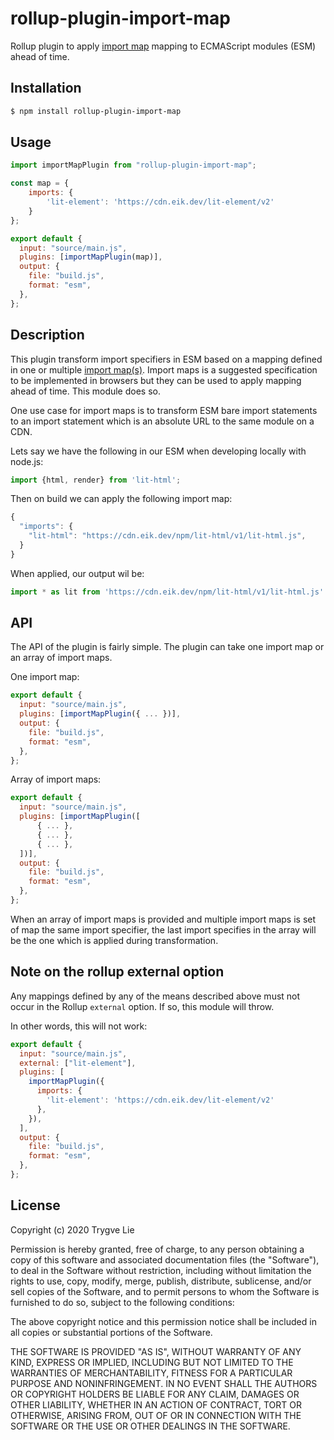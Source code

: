 # rollup-plugin-import-map

Rollup plugin to apply [import map](https://github.com/WICG/import-maps#multiple-import-map-support) mapping to ECMAScript modules (ESM) ahead of time.

## Installation

```bash
$ npm install rollup-plugin-import-map
```

## Usage

```js
import importMapPlugin from "rollup-plugin-import-map";

const map = {
    imports: {
        'lit-element': 'https://cdn.eik.dev/lit-element/v2'
    }
};

export default {
  input: "source/main.js",
  plugins: [importMapPlugin(map)],
  output: {
    file: "build.js",
    format: "esm",
  },
};
```

## Description

This plugin transform import specifiers in ESM based on a mapping defined in one or multiple [import map(s)](https://github.com/WICG/import-maps#multiple-import-map-support). Import maps is a suggested specification to be implemented in browsers but they can be used to apply mapping ahead of time. This module does so.

One use case for import maps is to transform ESM bare import statements to an import statement which is an absolute URL to the same module on a CDN.

Lets say we have the following in our ESM when developing locally with node.js:

```js
import {html, render} from 'lit-html';
```

Then on build we can apply the following import map:

```js
{
  "imports": {
    "lit-html": "https://cdn.eik.dev/npm/lit-html/v1/lit-html.js",
  }
}
```

When applied, our output wil be:

```js
import * as lit from 'https://cdn.eik.dev/npm/lit-html/v1/lit-html.js'
```

## API

The API of the plugin is fairly simple. The plugin can take one import map or an array of import maps.

One import map:

```js
export default {
  input: "source/main.js",
  plugins: [importMapPlugin({ ... })],
  output: {
    file: "build.js",
    format: "esm",
  },
};
```

Array of import maps:

```js
export default {
  input: "source/main.js",
  plugins: [importMapPlugin([
      { ... },
      { ... },
      { ... },
  ])],
  output: {
    file: "build.js",
    format: "esm",
  },
};
```

When an array of import maps is provided and multiple import maps is set of map the same import specifier, the last import specifies in the array will be the one which is applied during transformation.

## Note on the rollup external option

Any mappings defined by any of the means described above must not occur in the Rollup `external` option.
If so, this module will throw.

In other words, this will not work:

```js
export default {
  input: "source/main.js",
  external: ["lit-element"],
  plugins: [
    importMapPlugin({
      imports: {
        'lit-element': 'https://cdn.eik.dev/lit-element/v2'
      },
    }),
  ],
  output: {
    file: "build.js",
    format: "esm",
  },
};
```

## License

Copyright (c) 2020 Trygve Lie

Permission is hereby granted, free of charge, to any person obtaining a copy
of this software and associated documentation files (the "Software"), to deal
in the Software without restriction, including without limitation the rights
to use, copy, modify, merge, publish, distribute, sublicense, and/or sell
copies of the Software, and to permit persons to whom the Software is
furnished to do so, subject to the following conditions:

The above copyright notice and this permission notice shall be included in all
copies or substantial portions of the Software.

THE SOFTWARE IS PROVIDED "AS IS", WITHOUT WARRANTY OF ANY KIND, EXPRESS OR
IMPLIED, INCLUDING BUT NOT LIMITED TO THE WARRANTIES OF MERCHANTABILITY,
FITNESS FOR A PARTICULAR PURPOSE AND NONINFRINGEMENT. IN NO EVENT SHALL THE
AUTHORS OR COPYRIGHT HOLDERS BE LIABLE FOR ANY CLAIM, DAMAGES OR OTHER
LIABILITY, WHETHER IN AN ACTION OF CONTRACT, TORT OR OTHERWISE, ARISING FROM,
OUT OF OR IN CONNECTION WITH THE SOFTWARE OR THE USE OR OTHER DEALINGS IN THE
SOFTWARE.
